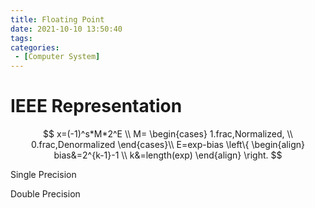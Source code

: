```yaml
---
title: Floating Point
date: 2021-10-10 13:50:40
tags:
categories:
 - [Computer System]
---
```


# IEEE Representation

$$
x=(-1)^s*M*2^E \\
M=
\begin{cases}
1.frac,Normalized, \\
0.frac,Denormalized
\end{cases}\\
E=exp-bias
\left\{
\begin{align}
bias&=2^{k-1}-1 \\
k&=length(exp)
\end{align}
\right.
$$





Single Precision

Double Precision
